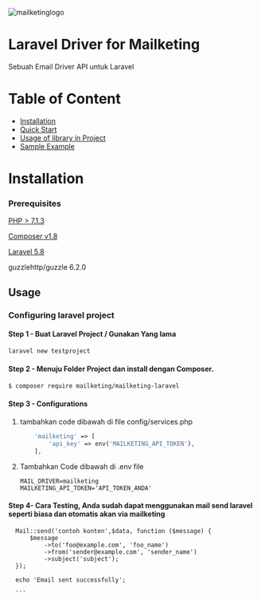 ![mailketinglogo](https://mailketing.co.id/wp-content/uploads/2020/05/mailketing.png)


# Laravel Driver for Mailketing

Sebuah Email Driver API untuk Laravel

# Table of Content
  
* [Installation](#installation)
* [Quick Start](#quick-start)
* [Usage of library in Project](#inproject)
* [Sample Example](#eg)

<a name="installation"></a>
# Installation

<a name="prereq"></a>

### Prerequisites

[PHP > 7.1.3](https://www.php.net/manual/en/install.php)

[Composer v1.8](https://getcomposer.org/download/)

[Laravel 5.8](https://laravel.com/docs/5.8/installation)

guzzlehttp/guzzle 6.2.0


## Usage

### Configuring laravel project

#### Step 1 - Buat Laravel Project / Gunakan Yang lama 

```bash 
laravel new testproject
```

#### Step 2 - Menuju Folder Project dan install dengan Composer.


```bash
$ composer require mailketing/mailketing-laravel
```

#### Step 3 - Configurations 

1) tambahkan code dibawah di file config/services.php


    ```php
        'mailketing' => [
            'api_key' => env('MAILKETING_API_TOKEN'),
        ],
     ```
 


2) Tambahkan Code dibawah di .env file

      ```dotenv
      MAIL_DRIVER=mailketing
      MAILKETING_API_TOKEN='API_TOKEN_ANDA'
      ```

#### Step 4-  Cara Testing, Anda sudah dapat menggunakan mail send laravel seperti biasa dan otomatis akan via mailketing

      Mail::send('contoh konten',$data, function ($message) {
          $message
              ->to('foo@example.com', 'foo_name')
              ->from('sender@example.com', 'sender_name')
              ->subject('subject');
      });

      echo 'Email sent successfully';
      
      ```

